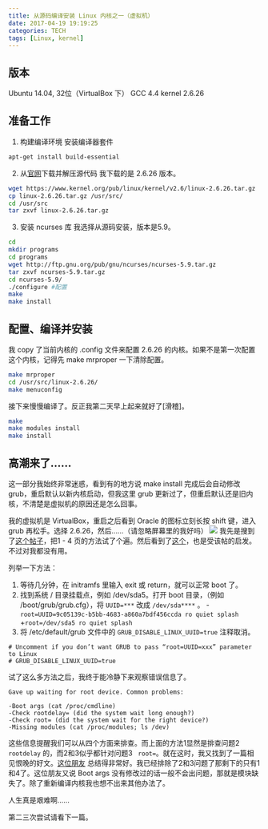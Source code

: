 ```yaml
---
title: 从源码编译安装 Linux 内核之一（虚拟机）
date: 2017-04-19 19:19:25
categories: TECH
tags: [Linux, kernel]
---
```


## 版本

Ubuntu 14.04, 32位（VirtualBox 下）
GCC 4.4
kernel 2.6.26

<!--more-->

## 准备工作
1. 构建编译环境
   安装编译器套件
```bash
apt-get install build-essential
```
2. 从[官网](www.kernel.org)下载并解压源代码
   我下载的是 2.6.26 版本。
```bash
wget https://www.kernel.org/pub/linux/kernel/v2.6/linux-2.6.26.tar.gz
cp linux-2.6.26.tar.gz /usr/src/
cd /usr/src
tar zxvf linux-2.6.26.tar.gz 
```

3. 安装 ncurses 库
   我选择从源码安装，版本是5.9。
```bash
cd
mkdir programs
cd programs
wget http://ftp.gnu.org/pub/gnu/ncurses/ncurses-5.9.tar.gz
tar zxvf ncurses-5.9.tar.gz
cd ncurses-5.9/
./configure #配置
make
make install
```
## 配置、编译并安装
我 copy 了当前内核的 .config 文件来配置 2.6.26 的内核。如果不是第一次配置这个内核，记得先 make mrproper 一下清除配置。

```bash
make mrproper
cd /usr/src/linux-2.6.26/
make menuconfig
```
接下来慢慢编译了。反正我第二天早上起来就好了[滑稽]。
```bash
make
make modules install
make install
```
## 高潮来了……
这一部分我始终非常迷惑，看到有的地方说 make install 完成后会自动修改 grub，重启默认以新内核启动，但我这里 grub 更新过了，但重启默认还是旧内核，不清楚是虚拟机的原因还是怎么回事。

我的虚拟机是 VirtualBox，重启之后看到 Oracle 的图标立刻长按 shift 键，进入 grub 再松手。选择 2.6.26，然后……（请忽略屏幕里的我好吗）
![](http://ooie9cjod.bkt.clouddn.com/17-4-19/12492029-file_1492614042952_ac49.jpg)
我先是搜到了[这个帖子](https://ubuntuforums.org/showthread.php?t=1018403&s=ba8403c91a818c327ad7c520c672200f)，把1 - 4 页的方法试了个遍。然后看到了[这个](https://forums.linuxmint.com/viewtopic.php?t=47594)，也是受该帖的启发。不过对我都没有用。

列举一下方法：

1. 等待几分钟，在 initramfs 里输入 exit 或 return，就可以正常 boot 了。
2. 找到系统 / 目录挂载点，例如 /dev/sda5。打开 boot 目录，（例如 /boot/grub/grub.cfg），将 `UUID=***` 改成 `/dev/sda****` 。
   -`root=UUID=9c05139c-b5bb-4683-a860a7bdf456ccda ro quiet splash`
   +`root=/dev/sda5 ro quiet splash`
3. 将  /etc/default/grub 文件中的 `GRUB_DISABLE_LINUX_UUID=true` 注释取消。
```
# Uncomment if you don’t want GRUB to pass “root=UUID=xxx” parameter to Linux
# GRUB_DISABLE_LINUX_UUID=true
```

试了这么多方法之后，我终于能冷静下来观察错误信息了。
```
Gave up waiting for root device. Common problems:

-Boot args (cat /proc/cmdline)
-Check rootdelay= (did the system wait long enough?)
-Check root= (did the system wait for the right device?)
-Missing modules (cat /proc/modules; ls /dev)
```
这些信息提醒我们可以从四个方面来排查。而上面的方法1显然是排查问题2 `rootdelay` 的，而2和3似乎都针对问题3 ` root=`。就在这时，我又找到了一篇相见恨晚的好文。[这位朋友](http://www.dedoimedo.com/computers/ubuntu-initrd-bug.html) 总结得非常好。我已经排除了2和3问题了那剩下的只有1和4了。这位朋友又说 Boot args 没有修改过的话一般不会出问题，那就是模块缺失了。除了重新编译内核我也想不出来其他办法了。

人生真是艰难啊……

第二三次尝试请看下一篇。